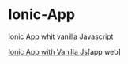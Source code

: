 # Ionic-App
Ionic App whit vanilla Javascript

[Ionic App with Vanilla Js]('https://antogzdev.github.io/Ionic-App/')[app web]
